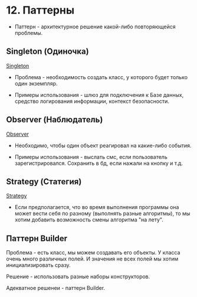 # 12. Паттерны

* Паттерн - архитектурное решение какой-либо повторяющейся проблемы.

## Singleton (Одиночка)

[Singleton](https://ru.wikipedia.org/wiki/%D0%9E%D0%B4%D0%B8%D0%BD%D0%BE%D1%87%D0%BA%D0%B0_(%D1%88%D0%B0%D0%B1%D0%BB%D0%BE%D0%BD_%D0%BF%D1%80%D0%BE%D0%B5%D0%BA%D1%82%D0%B8%D1%80%D0%BE%D0%B2%D0%B0%D0%BD%D0%B8%D1%8F))

- Проблема - необходимость создать класс, у которого будет только один экземпляр.

- Примеры использования - шлюз для подключения к Базе данных, средство логирования информации, контекст безопасности.

## Observer (Наблюдатель)

[Observer](https://ru.wikipedia.org/wiki/%D0%9D%D0%B0%D0%B1%D0%BB%D1%8E%D0%B4%D0%B0%D1%82%D0%B5%D0%BB%D1%8C_(%D1%88%D0%B0%D0%B1%D0%BB%D0%BE%D0%BD_%D0%BF%D1%80%D0%BE%D0%B5%D0%BA%D1%82%D0%B8%D1%80%D0%BE%D0%B2%D0%B0%D0%BD%D0%B8%D1%8F))

- Необходимо, чтобы один объект реагировал на какие-либо события.

- Примеры использования - выслать смс, если пользователь зарегистрировался. Сохранить в бд, если нажали на кнопку и т.д.

## Strategy (Статегия)

[Strategy](https://ru.wikipedia.org/wiki/%D0%A1%D1%82%D1%80%D0%B0%D1%82%D0%B5%D0%B3%D0%B8%D1%8F_(%D1%88%D0%B0%D0%B1%D0%BB%D0%BE%D0%BD_%D0%BF%D1%80%D0%BE%D0%B5%D0%BA%D1%82%D0%B8%D1%80%D0%BE%D0%B2%D0%B0%D0%BD%D0%B8%D1%8F))

* Если предполагается, что во время выполнения программы она может вести себя по разному (выполнять разные алгоритмы), то мы хотим добавить возможность смены алгоритма "на лету".

## Паттерн Builder

Проблема - есть класс, мы можем создавать его объекты. У класса очень много различных полей. И значения не всех полей мы хотим инициализировать сразу. 

Решение - использовать разные наборы конструкторов.

Адекватное решенеи - паттерн Builder.